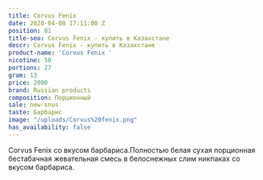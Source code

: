 ```yaml
---
title: Corvus Fenix
date: 2020-04-08 17:11:00 Z
position: 81
title-seo: Corvus Fenix - купить в Казахстане
descr: Corvus Fenix - купить в Казахстане
product-name: 'Corvus Fenix '
nicotine: 50
portions: 27
gram: 13
price: 2000
brand: Russian products
composition: Порционный
sale: new-snus
taste: Барбарис
image: "/uploads/Corvus%20fenix.png"
has_availability: false
---
```


Corvus Fenix со вкусом барбариса.Полностью белая сухая порционная бестабачная жевательная смесь в белоснежных слим никпаках со вкусом барбариса.